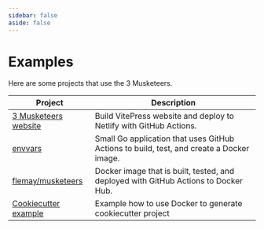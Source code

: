 ```yaml
---
sidebar: false
aside: false
---
```


# Examples

Here are some projects that use the 3 Musketeers.

Project | Description
---|---
[3 Musketeers website][link3Musketeers] | Build VitePress website and deploy to Netlify with GitHub Actions.
[envvars][linkEnvvars] | Small Go application that uses GitHub Actions to build, test, and create a Docker image.
[flemay/musketeers][linkFlemayMusketeers] | Docker image that is built, tested, and deployed with GitHub Actions to Docker Hub.
[Cookiecutter example][linkExampleCookiecutter] | Example how to use Docker to generate cookiecutter project

[link3Musketeers]: https://github.com/flemay/3musketeers
[linkEnvvars]: https://github.com/flemay/envvars
[linkFlemayMusketeers]: https://github.com/flemay/docker-images
[linkExampleCookiecutter]: https://github.com/3musketeersio/cookiecutter-musketeers-echo
